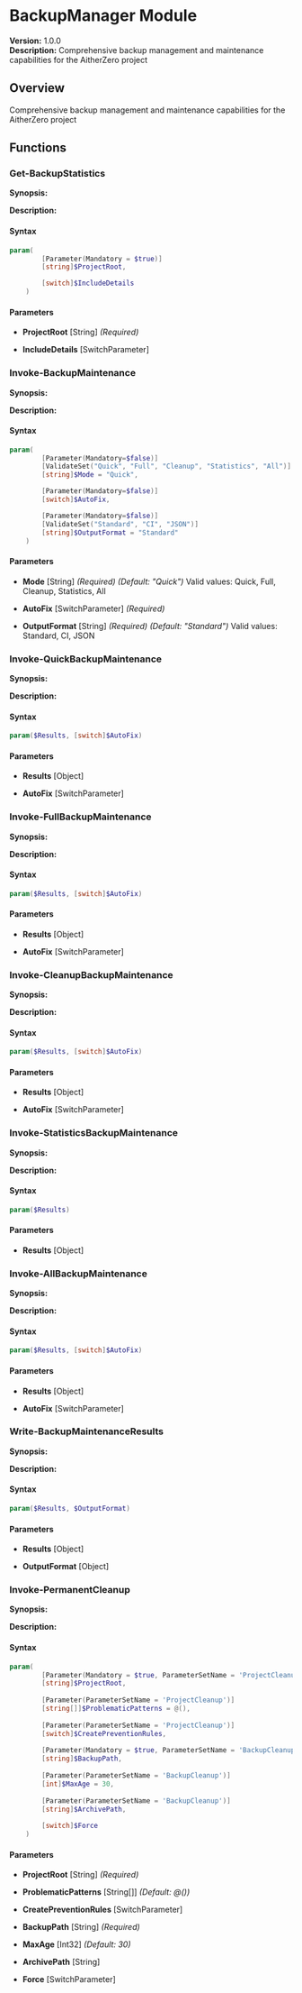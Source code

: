 # BackupManager Module

**Version:** 1.0.0  
**Description:** Comprehensive backup management and maintenance capabilities for the AitherZero project

## Overview

Comprehensive backup management and maintenance capabilities for the AitherZero project

## Functions

### Get-BackupStatistics

**Synopsis:** 

**Description:**


#### Syntax
```powershell
param(
        [Parameter(Mandatory = $true)]
        [string]$ProjectRoot,

        [switch]$IncludeDetails
    )
```

#### Parameters

- **ProjectRoot** [String] *(Required)*

- **IncludeDetails** [SwitchParameter]


### Invoke-BackupMaintenance

**Synopsis:** 

**Description:**


#### Syntax
```powershell
param(
        [Parameter(Mandatory=$false)]
        [ValidateSet("Quick", "Full", "Cleanup", "Statistics", "All")]
        [string]$Mode = "Quick",

        [Parameter(Mandatory=$false)]
        [switch]$AutoFix,

        [Parameter(Mandatory=$false)]
        [ValidateSet("Standard", "CI", "JSON")]
        [string]$OutputFormat = "Standard"
    )
```

#### Parameters

- **Mode** [String] *(Required)* *(Default: "Quick")*
  Valid values: Quick, Full, Cleanup, Statistics, All

- **AutoFix** [SwitchParameter] *(Required)*

- **OutputFormat** [String] *(Required)* *(Default: "Standard")*
  Valid values: Standard, CI, JSON


### Invoke-QuickBackupMaintenance

**Synopsis:** 

**Description:**


#### Syntax
```powershell
param($Results, [switch]$AutoFix)
```

#### Parameters

- **Results** [Object]

- **AutoFix** [SwitchParameter]


### Invoke-FullBackupMaintenance

**Synopsis:** 

**Description:**


#### Syntax
```powershell
param($Results, [switch]$AutoFix)
```

#### Parameters

- **Results** [Object]

- **AutoFix** [SwitchParameter]


### Invoke-CleanupBackupMaintenance

**Synopsis:** 

**Description:**


#### Syntax
```powershell
param($Results, [switch]$AutoFix)
```

#### Parameters

- **Results** [Object]

- **AutoFix** [SwitchParameter]


### Invoke-StatisticsBackupMaintenance

**Synopsis:** 

**Description:**


#### Syntax
```powershell
param($Results)
```

#### Parameters

- **Results** [Object]


### Invoke-AllBackupMaintenance

**Synopsis:** 

**Description:**


#### Syntax
```powershell
param($Results, [switch]$AutoFix)
```

#### Parameters

- **Results** [Object]

- **AutoFix** [SwitchParameter]


### Write-BackupMaintenanceResults

**Synopsis:** 

**Description:**


#### Syntax
```powershell
param($Results, $OutputFormat)
```

#### Parameters

- **Results** [Object]

- **OutputFormat** [Object]


### Invoke-PermanentCleanup

**Synopsis:** 

**Description:**


#### Syntax
```powershell
param(
        [Parameter(Mandatory = $true, ParameterSetName = 'ProjectCleanup')]
        [string]$ProjectRoot,
        
        [Parameter(ParameterSetName = 'ProjectCleanup')]
        [string[]]$ProblematicPatterns = @(),
        
        [Parameter(ParameterSetName = 'ProjectCleanup')]
        [switch]$CreatePreventionRules,
        
        [Parameter(Mandatory = $true, ParameterSetName = 'BackupCleanup')]
        [string]$BackupPath,
        
        [Parameter(ParameterSetName = 'BackupCleanup')]
        [int]$MaxAge = 30,
        
        [Parameter(ParameterSetName = 'BackupCleanup')]
        [string]$ArchivePath,
        
        [switch]$Force
    )
```

#### Parameters

- **ProjectRoot** [String] *(Required)*

- **ProblematicPatterns** [String[]] *(Default: @())*

- **CreatePreventionRules** [SwitchParameter]

- **BackupPath** [String] *(Required)*

- **MaxAge** [Int32] *(Default: 30)*

- **ArchivePath** [String]

- **Force** [SwitchParameter]



